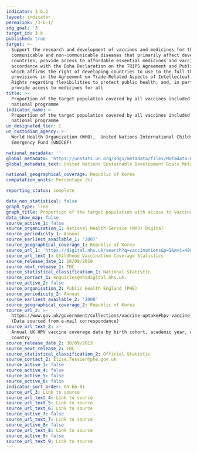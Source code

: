 ```yaml
---
indicator: 3.b.1
layout: indicator
permalink: /3-b-1/
sdg_goal: '3'
target_id: 3.b
published: true
target: >-
  Support the research and development of vaccines and medicines for the
  communicable and non‑communicable diseases that primarily affect developing
  countries, provide access to affordable essential medicines and vaccines, in
  accordance with the Doha Declaration on the TRIPS Agreement and Public Health,
  which affirms the right of developing countries to use to the full the
  provisions in the Agreement on Trade-Related Aspects of Intellectual Property
  Rights regarding flexibilities to protect public health, and, in particular,
  provide access to medicines for all
title: >-
  Proportion of the target population covered by all vaccines included in their
  national programme
indicator_name: >-
  Proportion of the target population covered by all vaccines included in their
  national programme
un_designated_tier: I
un_custodian_agency: >-
  World Health Organization (WHO),  United Nations International Children's
  Emergency Fund (UNICEF)

national_metadata: ''
global_metadata: 'https://unstats.un.org/sdgs/metadata/files/Metadata-03-0b-01.pdf'
global_metadata_text: United Nations Sustainable Development Goals Metadata (PDF 4.0 MB)

national_geographical_coverage: Republic of Korea
computation_units: Percentage (%)

reporting_status: complete

data_non_statistical: false
graph_type: line
graph_title: Proportion of the target population with access to Vaccine
data_show_map: false
source_active_1: false
source_organisation_1: National Health Service (NHS) Digital
source_periodicity_1: Annual
source_earliest_available_1: '2007'
source_geographical_coverage_1: Republic of Korea
source_url_1: 'https://digital.nhs.uk/search?q=vaccinations&p=1&mv1=488'
source_url_text_1: Childhood Vaccination Coverage Statistics
source_release_date_1: 18/09/2018
source_next_release_1: TBC
source_statistical_classification_1: National Statistic
source_contact_1: enquiries@nhsdigital.nhs.uk.
source_active_2: false
source_organisation_2: Public Health England (PHE)
source_periodicity_2: Annual
source_earliest_available_2: '2008'
source_geographical_coverage_2: Republic of Korea
source_url_2: >-
  https://www.gov.uk/government/collections/vaccine-uptake#hpv-vaccine-uptake
  (Data sourced from e-mail correspondance)
source_url_text_2: >-
  Annual UK HPV vaccine coverage data by birth cohort, academic year, dose and
  country
source_release_date_2: 30/09/2013
source_next_release_2: TBC
source_statistical_classification_2: Official Statistic
source_contact_2: Elise.Tessier@phe.gov.uk
source_active_3: false
source_active_4: false
source_active_5: false
source_active_6: false
indicator_sort_order: 03-bb-01
source_url_3: Link to source
source_url_text_4: Link to source
source_url_text_5: Link to source
source_url_text_6: Link to source
source_active_7: false
source_url_text_7: Link to source
source_active_8: false
source_url_text_8: Link to source
source_active_9: false
source_url_text_9: Link to source
---
```

